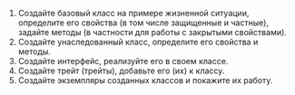1) Создайте базовый класс на примере жизненной ситуации, определите его свойства (в том числе защищенные и частные), задайте методы (в частности для работы с закрытыми свойствами).
2) Создайте унаследованный класс, определите его свойства и методы.
3) Создайте интерфейс, реализуйте его в своем классе.
4) Создайте трейт (трейты), добавьте его (их) к классу.
5) Создайте экземпляры созданных классов и покажите их работу.
